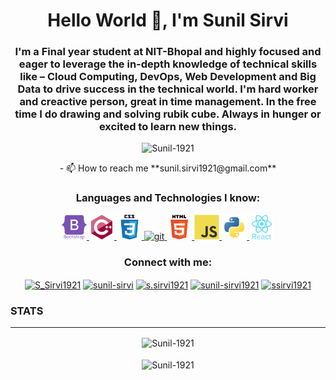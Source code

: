 <h1 align="center">Hello World 👋, I'm Sunil Sirvi
<h3 align="center">I'm a Final year student at NIT-Bhopal and highly focused and eager to leverage the in-depth knowledge of technical skills like – Cloud
Computing, DevOps, Web Development and Big Data to drive success in the technical world. I'm hard worker and creactive person, great in time management. In the free time I do drawing and solving rubik cube. Always in hunger or excited to learn new things.</h3>

<p align="center"> <img src="https://komarev.com/ghpvc/?username=Sunil-1921&color=green&style=flat-square" alt="Sunil-1921" /> </p>
  <p align="center">
- 📫 How to reach me **sunil.sirvi1921@gmail.com**
</p>
<h3 align="center">Languages and Technologies I know:</h3>
<p align="center"> 
<a href="https://getbootstrap.com" target="_blank"> <img src="https://raw.githubusercontent.com/devicons/devicon/master/icons/bootstrap/bootstrap-plain-wordmark.svg" alt="bootstrap" width="40" height="40"/> </a> 
<a href="https://www.w3schools.com/cpp/" target="_blank"> <img src="https://raw.githubusercontent.com/devicons/devicon/master/icons/cplusplus/cplusplus-original.svg" alt="cplusplus" width="40" height="40"/> </a> 
<a href="https://www.w3schools.com/css/" target="_blank"> <img src="https://raw.githubusercontent.com/github/explore/80688e429a7d4ef2fca1e82350fe8e3517d3494d/topics/css/css.png" alt="css3" width="40" height="40"/> </a> 
<a href="https://git-scm.com/" target="_blank"> <img src="https://www.vectorlogo.zone/logos/git-scm/git-scm-icon.svg" alt="git" width="40" height="40"/> </a> 
<a href="https://www.w3.org/html/" target="_blank"> <img src="https://raw.githubusercontent.com/devicons/devicon/master/icons/html5/html5-original-wordmark.svg" alt="html5" width="40" height="40"/> </a> 
<a href="https://developer.mozilla.org/en-US/docs/Web/JavaScript" target="_blank"> <img src="https://raw.githubusercontent.com/devicons/devicon/master/icons/javascript/javascript-original.svg" alt="javascript" width="40" height="40"/> </a>
<a href="https://www.python.org" target="_blank"> <img src="https://raw.githubusercontent.com/devicons/devicon/master/icons/python/python-original.svg" alt="python" width="40" height="40"/> </a> 
<a href="https://reactjs.org/" target="_blank"> <img src="https://raw.githubusercontent.com/devicons/devicon/master/icons/react/react-original-wordmark.svg" alt="react" width="40" height="40"/> </a>

<h3 align="center">Connect with me:</h3>
<p align="center">
<a href="https://twitter.com/S_Sirvi1921" target="blank"><img align="center" src="https://cdn.jsdelivr.net/npm/simple-icons@3.0.1/icons/twitter.svg" alt="S_Sirvi1921" height="30" width="40" /></a>
<a href="https://www.linkedin.com/in/sunil-sirvi/" target="blank"><img align="center" src="https://cdn.jsdelivr.net/npm/simple-icons@3.0.1/icons/linkedin.svg" alt="sunil-sirvi" height="30" width="40" /></a>
<a href="https://www.instagram.com/s.sirvi1921/" target="blank"><img align="center" src="https://cdn.jsdelivr.net/npm/simple-icons@3.0.1/icons/instagram.svg" alt="s.sirvi1921" height="30" width="40" /></a>
<a href="https://sunil-sirvi1921.medium.com/" target="blank"><img align="center" src="https://cdn.jsdelivr.net/npm/simple-icons@3.0.1/icons/medium.svg" alt="sunil-sirvi1921" height="30" width="40" /></a>
<a href="https://hashnode.com/@ssirvi1921" target="blank"><img align="center" src="https://cdn.jsdelivr.net/npm/simple-icons@3.0.1/icons/hashnode.svg" alt="ssirvi1921" height="30" width="40" /></a>
</p>

### STATS

---

<div align="center"><img align="center" src="https://github-readme-stats.vercel.app/api/top-langs?username=Sunil-1921&show_icons=true&locale=en&layout=compact" alt="Sunil-1921" />
  <br></br> 
<img align="center" src="https://github-readme-stats.vercel.app/api?username=Sunil-1921&show_icons=true&theme=chartreuse-dark" alt="Sunil-1921" /></div>
